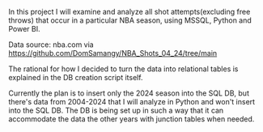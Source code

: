 In this project I will examine and analyze all shot attempts(excluding free throws) that occur in a particular NBA season, using MSSQL, Python and Power BI.  
  
Data source: nba.com via https://github.com/DomSamangy/NBA_Shots_04_24/tree/main

The rational for how I decided to turn the data into relational tables is explained in the DB creation script itself.

Currently the plan is to insert only the 2024 season into the SQL DB, but there's data from 2004-2024 that I will analyze in Python and won't insert into the SQL DB.
The DB is being set up in such a way that it can accommodate the data the other years with junction tables when needed.
